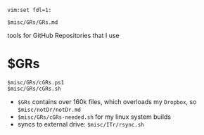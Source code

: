     vim:set fdl=1:

    $misc/GRs/GRs.md

tools for GitHub Repositories that I use

# $GRs
    $misc/GRs/cGRs.ps1
    $misc/GRs/cGRs.sh

- `$GRs` contains over 160k files, which overloads my `Dropbox`, so `$misc/notDr/notDr.md`
- `$misc/GRs/cGRs-needed.sh` for my linux system builds
- syncs to external drive: `$misc/ITr/rsync.sh`

